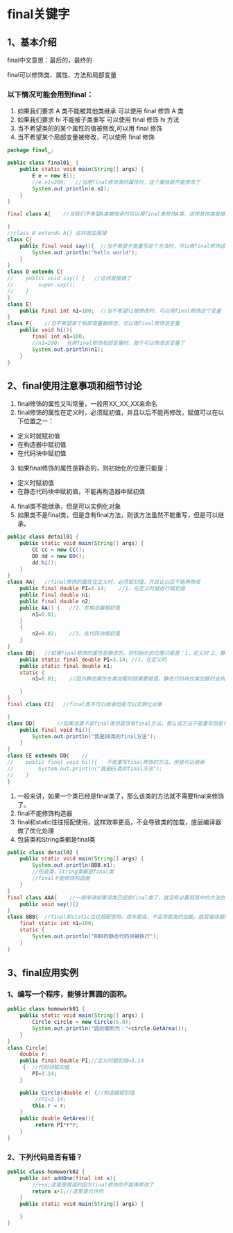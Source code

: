 # final关键字

## 1、基本介绍

final中文意思：最后的，最终的

final可以修饰类、属性、方法和局部变量

### 以下情况可能会用到final：

1. 如果我们要求 A 类不能被其他类继承 可以使用 final 修饰 A 类
2. 如果我们要求 hi 不能被子类重写 可以使用 final 修饰 hi 方法
3. 当不希望类的的某个属性的值被修改,可以用 final 修饰
4. 当不希望某个局部变量被修改，可以使用 final 修饰

```java
package final_;

public class final01_ {
    public static void main(String[] args) {
        E e = new E();
        //e.n1=200;   //当用final修饰类的属性时，这个属性就不能修改了
        System.out.println(e.n1);
    }
}

final class A{    //当我们不希望A类被继承时可以用final来修饰A类，这样其他类就继承不了A类了

}
//class B extends A{} 这样就会报错
class C{
    public final void say(){  //当不希望子类重写这个方法时，可以用final修饰这个方法。
        System.out.println("hello world");
    }
}
class D extends C{
//    public void say() {   //这样就报错了
//        super.say();
//    }
}
class E{
    public final int n1=100;  //当不希望n1被修改时，可以用final修饰这个变量
}
class F{    //当不希望某个局部变量被修改，可以用final修饰该变量
    public void hi(){
        final int n1=100;
        //n1=200;  当用final修饰局部变量时，就不可以修改该变量了
        System.out.println(n1);
    }
}
```

## 2、final使用注意事项和细节讨论

1. final修饰的属性又叫常量，一般用XX_XX_XX来命名
2. final修饰的属性在定义时，必须赋初值，并且以后不能再修改，赋值可以在以下位置之一：

+ 定义时就赋初值
+ 在构造器中赋初值
+ 在代码块中赋初值

3. 如果final修饰的属性是静态的，则初始化的位置只能是：

+ 定义时赋初值
+ 在静态代码块中赋初值，不能再构造器中赋初值

4. final类不能继承，但是可以实例化对象
5. 如果类不是final类，但是含有final方法，则该方法虽然不能重写，但是可以继承。

```java
public class detail01 {
    public static void main(String[] args) {
        CC cc = new CC();
        DD dd = new DD();
        dd.hi();
    }
}
class AA{   //final修饰的属性在定义时，必须赋初值，并且让以后不能再修改
    public final double PI=3.14;    //1、在定义时就进行赋初值
    public final double n1;
    public final double n2;
    public AA() {   //2、在构造器赋初值
        n1=0.01;
    }
    {
        n2=0.02;    //3、在代码块赋初值
    }
}
class BB{   //如果final修饰的属性是静态的，则初始化的位置只能是：1、定义时 2、静态代码块中
    public static final double PI=3.14; //1、在定义时
    public static final double n1;
    static {
        n1=0.01;    //因为静态属性在类加载时就需要赋值，静态代码块在类加载时会执行，而构造器只有在创建对象时才会被调用

    }
}
final class CC{   //final类不可以继承但是可以实例化对象

}
class DD{       //如果该类不是final类但是含有final方法，那么该方法不能重写但是可以继承
    public final void hi(){
        System.out.println("我是DD类的final方法");
    }
}
class EE extends DD{    //
//    public final void hi(){   不能重写final修饰的方法，但是可以继承
//        System.out.println("我是EE类的final方法");
//    }
}
```

1. 一般来讲，如果一个类已经是final类了，那么该类的方法就不需要final来修饰了。
2. final不能修饰构造器
3. final和static往往搭配使用，这样效率更高，不会导致类的加载，底层编译器做了优化处理
4. 包装类和String类都是final类

```java
public class detail02 {
    public static void main(String[] args) {
        System.out.println(BBB.n1);
        //包装类，String类都是final类
        //final不能修饰构造器
    }
}
final class AAA{    //一般来讲如果该类已经是final类了，就没有必要将其中的方法也修饰成final了
    public void say(){}
}
class BBB{  //final和static往往搭配使用，效率更高，不会导致类的加载，底层编译器做了优化处理
    final static int n1=100;
    static {
        System.out.println("BBB的静态代码块被执行");
    }
}
```

## 3、final应用实例

### 1、编写一个程序，能够计算圆的面积。

```java
public class homework01 {
    public static void main(String[] args) {
        Circle circle = new Circle(5.0);
        System.out.println("圆的面积为："+circle.GetArea());
    }
}
class Circle{
    double r;
    public final double PI;//定义时赋初值=3.14
     {  //代码块赋初值
        PI=3.14;
    }

    public Circle(double r) {//构造器赋初值
         //PI=3.14;
        this.r = r;
    }
    public double GetArea(){
         return PI*r*r;
    }
}
```

### 2、下列代码是否有错？

```java
public class homework02 {
    public int addOne(final int x){
        //++x;这里是错误的因为final修饰的不能再修改了
        return x+1;//这里是允许的
    }
    public static void main(String[] args) {

    }
}
```

